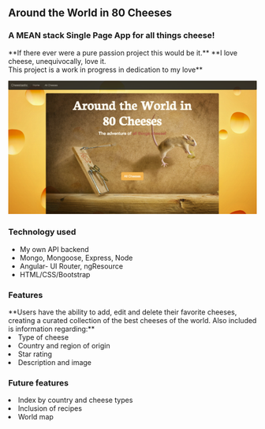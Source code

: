 <h2> Around the World in 80 Cheeses</h2>
<h3>A MEAN stack Single Page App for all things cheese! </h3>
**If there ever were a pure passion project this would be it.**
**I love cheese, unequivocally, love it. <br>This project is a work in progress in dedication to my love**

![picture alt](public/images/around_80.png)

<h3>Technology used</h3>
<ul>
  <li>My own API backend</li>
  <li>Mongo, Mongoose, Express, Node
  <li>Angular- UI Router, ngResource
  <li>HTML/CSS/Bootstrap
</ul>

<h3>Features</h3>
**Users have the ability to add, edit and delete their favorite cheeses, creating a curated collection
of the best cheeses of the world. Also included is information regarding:**
  <li>Type of cheese</li>
  <li>Country and region of origin</li>
  <li>Star rating</li>
  <li>Description and image</li>
  
<h3>Future features</h3>
<li>Index by country and cheese types</li>
<li>Inclusion of recipes</li>
<li>World map</li>
